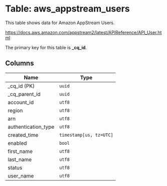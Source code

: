 # Table: aws_appstream_users

This table shows data for Amazon AppStream Users.

https://docs.aws.amazon.com/appstream2/latest/APIReference/API_User.html

The primary key for this table is **_cq_id**.

## Columns

| Name          | Type          |
| ------------- | ------------- |
|_cq_id (PK)|`uuid`|
|_cq_parent_id|`uuid`|
|account_id|`utf8`|
|region|`utf8`|
|arn|`utf8`|
|authentication_type|`utf8`|
|created_time|`timestamp[us, tz=UTC]`|
|enabled|`bool`|
|first_name|`utf8`|
|last_name|`utf8`|
|status|`utf8`|
|user_name|`utf8`|